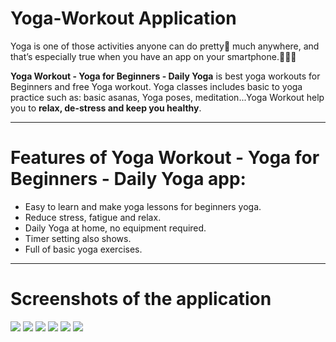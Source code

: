# Yoga-Workout Application
Yoga is one of those activities anyone can do pretty💖 much anywhere, and that’s especially true when you have an app on your smartphone.🦾🙍‍♂️

**Yoga Workout - Yoga for Beginners - Daily Yoga** is best yoga workouts for Beginners and free Yoga workout. Yoga classes includes basic to yoga practice such as: basic asanas, Yoga poses, meditation...Yoga Workout help you to **relax, de-stress and keep you healthy**.

***
# Features of Yoga Workout - Yoga for Beginners - Daily Yoga app:
- Easy to learn and make yoga lessons for beginners yoga.
- Reduce stress, fatigue and relax.
- Daily Yoga at home, no equipment required.
- Timer setting also shows.
- Full of basic yoga exercises.

***
# Screenshots of the application
![](yoga_1.png)
![](yoga_2.png)
![](yoga_3.png)
![](yoga_2.png)
![](yoga_4.png)
![](yoga_5.png)
